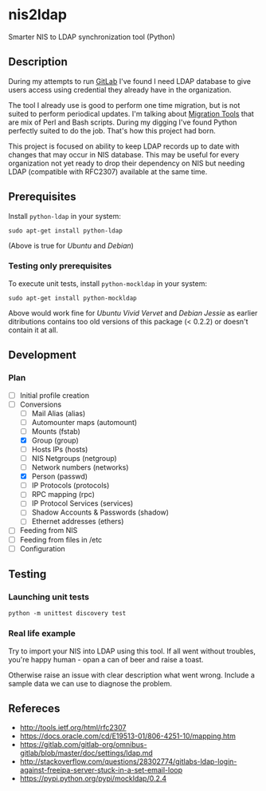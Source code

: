 # nis2ldap
Smarter NIS to LDAP synchronization tool (Python)

## Description
During my attempts to run [GitLab](about.gitlab.com) I've found I need LDAP database to give users access using credential they already have in the organization.

The tool I already use is good to perform one time migration, but is not suited to perform periodical updates. I'm talking about [Migration Tools](http://www.padl.com/OSS/MigrationTools.html) that are mix of Perl and Bash scripts. During my digging I've found Python perfectly suited to do the job. That's how this project had born.

This project is focused on ability to keep LDAP records up to date with changes that may occur in NIS database. This may be useful for every organization not yet ready to drop their dependency on NIS but needing LDAP (compatible with RFC2307) available at the same time.

## Prerequisites
Install `python-ldap` in your system:
```
sudo apt-get install python-ldap
```
(Above is true for *Ubuntu* and *Debian*)
### Testing only prerequisites
To execute unit tests, install `python-mockldap` in your system:
```
sudo apt-get install python-mockldap
```
Above would work fine for *Ubuntu Vivid Vervet* and *Debian Jessie* as earlier ditributions contains too old versions of this package (< 0.2.2) or doesn't contain it at all.

## Development ##
### Plan ###
 - [ ] Initial profile creation
 - [ ] Conversions
     - [ ] Mail Alias (alias)
     - [ ] Automounter maps (automount)
     - [ ] Mounts (fstab)
     - [x] Group (group)
     - [ ] Hosts IPs (hosts)
     - [ ] NIS Netgroups (netgroup)
     - [ ] Network numbers (networks)
     - [x] Person (passwd)
     - [ ] IP Protocols (protocols)
     - [ ] RPC mapping (rpc)
     - [ ] IP Protocol Services (services)
     - [ ] Shadow Accounts & Passwords (shadow)
     - [ ] Ethernet addresses (ethers)
 - [ ] Feeding from NIS
 - [ ] Feeding from files in /etc
 - [ ] Configuration
     
## Testing
### Launching unit tests ###
```
python -m unittest discovery test
```

### Real life example ###
Try to import your NIS into LDAP using this tool. If all went without troubles, you're happy human - opan a can of beer and raise a toast.

Otherwise raise an issue with clear description what went wrong. Include a sample data we can use to diagnose the problem.

## Refereces
* http://tools.ietf.org/html/rfc2307
* https://docs.oracle.com/cd/E19513-01/806-4251-10/mapping.htm
* https://gitlab.com/gitlab-org/omnibus-gitlab/blob/master/doc/settings/ldap.md
* http://stackoverflow.com/questions/28302774/gitlabs-ldap-login-against-freeipa-server-stuck-in-a-set-email-loop
* https://pypi.python.org/pypi/mockldap/0.2.4

